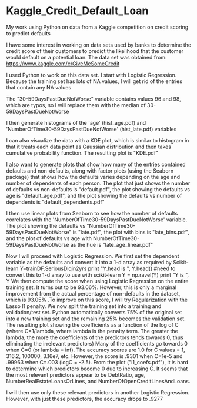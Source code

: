 # Kaggle_Credit_Default_Loan
 My work using Python on data from a Kaggle competition on credit scoring to predict defaults 

 I have some interest in working on data sets used by banks to determine the credit score of their customers to predict the likelihood that the customer would default on a potential loan. The data set was obtained from: https://www.kaggle.com/c/GiveMeSomeCredit

I used Python to work on this data set. I start with Logistic Regression.  Because the training set has lots of NA values, I will get rid of the entries that contain any NA values

The "30-59DaysPastDueNotWorse" variable contains values 96 and 98, which are typos, so I will replace them with the median of 30-59DaysPastDueNotWorse

I then generate histograms of the 'age' (hist_age.pdf) and 'NumberOfTime30-59DaysPastDueNotWorse' (hist_late.pdf)  variables

I can also visualize the data with a KDE plot, which is similar to histogram in that it treats each data point as Gaussian distribution and then takes cumulative probability function. The resulting plot is "KDE.pdf"

I also want to generate plots that show how many of the entries contained defaults and non-defaults, along with factor plots (using the Seaborn package) that shows how the defaults varies depending on the age and number of dependents of each person. The plot that just shows the number of defaults vs non-defaults is "default.pdf", the plot showing the defaults vs age is "default_age.pdf", and the plot showing the defaults vs number of dependents is "default_dependents.pdf"

I then use linear plots from Seaborn to see how the number of defaults correlates with the 'NumberOfTime30-59DaysPastDueNotWorse' variable. The plot showing the defaults vs "NumberOfTime30-59DaysPastDueNotWorse" is "late.pdf", the plot with bins is "late_bins.pdf", and the plot of defaults vs age with NumberOfTime30-59DaysPastDueNotWorse as the hue is "late_age_linear.pdf"

Now I will proceed with Logistic Regression. We first set the dependent variable as the defaults and convert it into a 1-d array as required by Scikit-learn
Y=trainDF.SeriousDlqin2yrs print "Y.head is ", Y.head() #need to convert this to 1-d array to use with scikit-learn Y = np.ravel(Y) print "Y is ", Y
We then compute the score when using Logistic Regression on the entire training set. It turns out to be 93.06%. However, this is only a marginal improvement from the actual percentage of non-defaults in the dataset, which is 93.05%
.To improve on this score, I will try Regularization with the Lasso l1 penalty. We now split the training set into a training and validation/test set. Python automatically converts 75% of the original set into a new training set and the remaining 25% becomes the validation set. The resulting plot showing the coefficients as a function of the log of C (where C=1/lambda, where lambda is the penalty term. The greater the lambda, the more the coefficients of the predictors tends towards 0, thus eliminating the irrelevant predictors)
Many of the coefficients go towards 0 when C=0 (or lambda = inf). The accuracy scores are 1.0 for C values = 1, 316.2, 100000, 3.16e7, etc. However, the score is .9301 when C=1e-5 and .99963 when C=.003 (logC = -2.5). From the plot ("l1_coefs.pdf"), it is hard to determine which predictors become 0 due to increasing C. It seems that the most relevant predictors appear to be DebtRatio, age, NumberRealEstateLoansOrLines, and NumberOfOpenCreditLinesAndLoans.

I will then use only these relevant predictors in another Logistic Regression. However, with just these predictors, the accuracy drops to .9277
